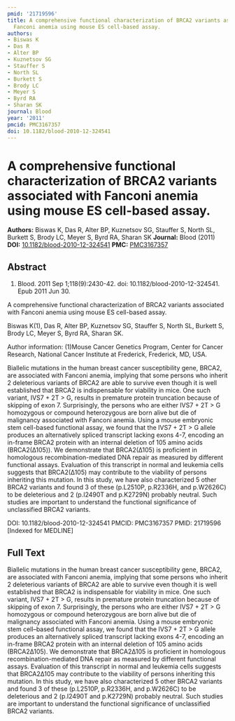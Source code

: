 ```yaml
---
pmid: '21719596'
title: A comprehensive functional characterization of BRCA2 variants associated with
  Fanconi anemia using mouse ES cell-based assay.
authors:
- Biswas K
- Das R
- Alter BP
- Kuznetsov SG
- Stauffer S
- North SL
- Burkett S
- Brody LC
- Meyer S
- Byrd RA
- Sharan SK
journal: Blood
year: '2011'
pmcid: PMC3167357
doi: 10.1182/blood-2010-12-324541
---
```


# A comprehensive functional characterization of BRCA2 variants associated with Fanconi anemia using mouse ES cell-based assay.
**Authors:** Biswas K, Das R, Alter BP, Kuznetsov SG, Stauffer S, North SL, Burkett S, Brody LC, Meyer S, Byrd RA, Sharan SK
**Journal:** Blood (2011)
**DOI:** [10.1182/blood-2010-12-324541](https://doi.org/10.1182/blood-2010-12-324541)
**PMC:** [PMC3167357](https://www.ncbi.nlm.nih.gov/pmc/articles/PMC3167357/)

## Abstract

1. Blood. 2011 Sep 1;118(9):2430-42. doi: 10.1182/blood-2010-12-324541. Epub 2011
 Jun 30.

A comprehensive functional characterization of BRCA2 variants associated with 
Fanconi anemia using mouse ES cell-based assay.

Biswas K(1), Das R, Alter BP, Kuznetsov SG, Stauffer S, North SL, Burkett S, 
Brody LC, Meyer S, Byrd RA, Sharan SK.

Author information:
(1)Mouse Cancer Genetics Program, Center for Cancer Research, National Cancer 
Institute at Frederick, Frederick, MD, USA.

Biallelic mutations in the human breast cancer susceptibility gene, BRCA2, are 
associated with Fanconi anemia, implying that some persons who inherit 2 
deleterious variants of BRCA2 are able to survive even though it is well 
established that BRCA2 is indispensable for viability in mice. One such variant, 
IVS7 + 2T > G, results in premature protein truncation because of skipping of 
exon 7. Surprisingly, the persons who are either IVS7 + 2T > G homozygous or 
compound heterozygous are born alive but die of malignancy associated with 
Fanconi anemia. Using a mouse embryonic stem cell-based functional assay, we 
found that the IVS7 + 2T > G allele produces an alternatively spliced transcript 
lacking exons 4-7, encoding an in-frame BRCA2 protein with an internal deletion 
of 105 amino acids (BRCA2(Δ105)). We demonstrate that BRCA2(Δ105) is proficient 
in homologous recombination-mediated DNA repair as measured by different 
functional assays. Evaluation of this transcript in normal and leukemia cells 
suggests that BRCA2(Δ105) may contribute to the viability of persons inheriting 
this mutation. In this study, we have also characterized 5 other BRCA2 variants 
and found 3 of these (p.L2510P, p.R2336H, and p.W2626C) to be deleterious and 2 
(p.I2490T and p.K2729N) probably neutral. Such studies are important to 
understand the functional significance of unclassified BRCA2 variants.

DOI: 10.1182/blood-2010-12-324541
PMCID: PMC3167357
PMID: 21719596 [Indexed for MEDLINE]

## Full Text

Biallelic mutations in the human breast cancer susceptibility gene, BRCA2, are associated with Fanconi anemia, implying that some persons who inherit 2 deleterious variants of BRCA2 are able to survive even though it is well established that BRCA2 is indispensable for viability in mice. One such variant, IVS7 + 2T > G, results in premature protein truncation because of skipping of exon 7. Surprisingly, the persons who are either IVS7 + 2T > G homozygous or compound heterozygous are born alive but die of malignancy associated with Fanconi anemia. Using a mouse embryonic stem cell–based functional assay, we found that the IVS7 + 2T > G allele produces an alternatively spliced transcript lacking exons 4-7, encoding an in-frame BRCA2 protein with an internal deletion of 105 amino acids (BRCA2Δ105). We demonstrate that BRCA2Δ105 is proficient in homologous recombination-mediated DNA repair as measured by different functional assays. Evaluation of this transcript in normal and leukemia cells suggests that BRCA2Δ105 may contribute to the viability of persons inheriting this mutation. In this study, we have also characterized 5 other BRCA2 variants and found 3 of these (p.L2510P, p.R2336H, and p.W2626C) to be deleterious and 2 (p.I2490T and p.K2729N) probably neutral. Such studies are important to understand the functional significance of unclassified BRCA2 variants.

